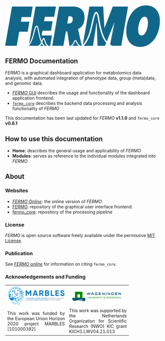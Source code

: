 ![FERMO logo](./assets/images/logo.fermo.svg)

## FERMO Documentation

*FERMO* is a graphical dashboard application for metabolomics data analysis, with automated integration of phenotype data, group (meta)data, and genomic data. 

- [*FERMO* GUI](home/gui.overview.md) describes the usage and functionality of the dashboard application frontend.
- [`fermo_core`](home/core.overview.md) describes the backend data processing and analysis functionality of *FERMO*

This documentation has been last updated for *FERMO* **v1.1.0** and `fermo_core` **v0.6.1**

## How to use this documentation

- **Home**: describes the general usage and applicability of *FERMO*
- **Modules**: serves as reference to the individual modules integrated into *FERMO*

## About

### Websites
- [*FERMO Online*](https://fermo.bioinformatics.nl/): the online version of *FERMO*.
- [FERMO](https://github.com/fermo-metabolomics/fermo): repository of the graphical user interface frontend.
- [fermo_core](https://github.com/fermo-metabolomics/fermo_core): repository of the processing pipeline

### License

*FERMO* is open source software freely available under the permissive [MIT License](https://opensource.org/license/mit).

### Publication

See [*FERMO online*](https://fermo.bioinformatics.nl/) for information on citing `fermo_core`.

### Acknowledgements and Funding

<table style="border-collapse: collapse; width: 80%;">
  <tr>
    <td style="border: none; width: 50%;"><img src="assets/images/logo.marbles.svg" alt="Logo Marbles" style="width: 100%;"></td>
    <td style="border: none; width: 50%;"><img src="assets/images/logo.wur.png" alt="Logo Wageningen University" style="width: 100%;"></td>
  </tr>
  <tr>
    <td style="border: none; width: 50%; text-align: justify;">This work was funded by the European Union Horizon 2020 project MARBLES [101000392]</td>
    <td style="border: none; width: 50%; text-align: justify;">This work was supported by the Netherlands Organization for Scientific Research (NWO) KIC grant KICH1.LWV04.21.013</td>
  </tr>
</table>


